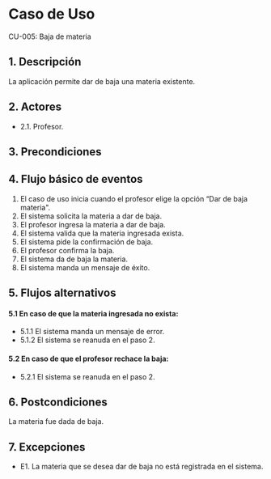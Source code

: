 # Caso de Uso
CU-005: Baja de materia

## 1. Descripción
La aplicación permite dar de baja una materia existente.

## 2. Actores
- 2.1. Profesor.

## 3. Precondiciones

## 4. Flujo básico de eventos
1. El caso de uso inicia cuando el profesor elige la opción “Dar de baja materia".
2. El sistema solicita la materia a dar de baja.
3. El profesor ingresa la materia a dar de baja.
4. El sistema valida que la materia ingresada exista.
5. El sistema pide la confirmación de baja.
6. El profesor confirma la baja.
7. El sistema da de baja la materia.
8. El sistema manda un mensaje de éxito.

## 5. Flujos alternativos
#### 5.1 En caso de que la materia ingresada no exista:
- 5.1.1 El sistema manda un mensaje de error.
- 5.1.2 El sistema se reanuda en el paso 2.
#### 5.2 En caso de que el profesor rechace la baja:
- 5.2.1 El sistema se reanuda en el paso 2.

## 6. Postcondiciones
La materia fue dada de baja.

## 7. Excepciones
- E1. La materia que se desea dar de baja no está registrada en el sistema.


